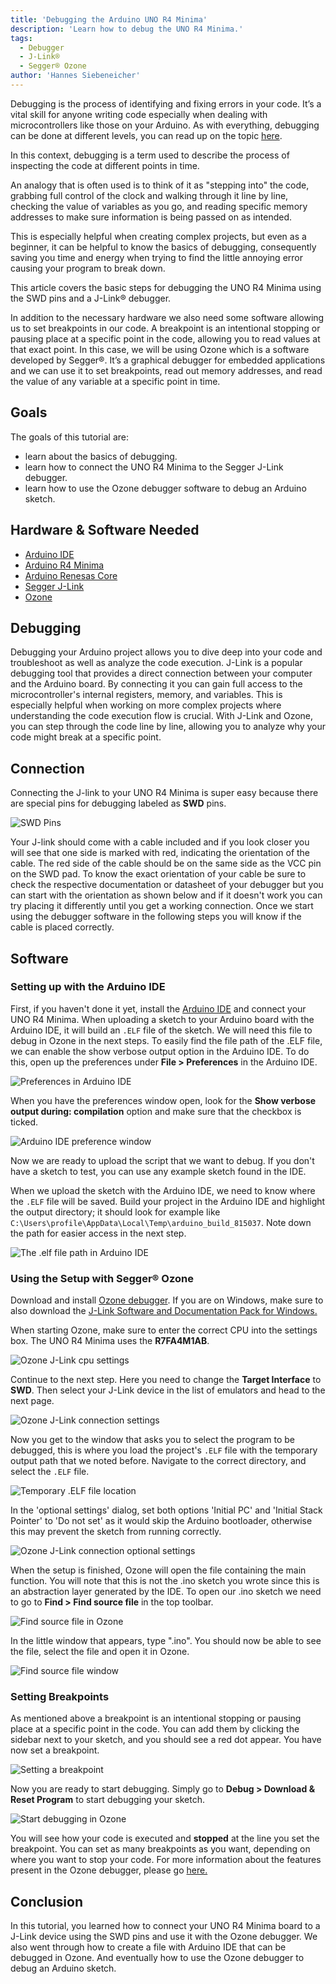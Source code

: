```yaml
---
title: 'Debugging the Arduino UNO R4 Minima'
description: 'Learn how to debug the UNO R4 Minima.'
tags:
  - Debugger
  - J-Link®
  - Segger® Ozone
author: 'Hannes Siebeneicher'
---
```


Debugging is the process of identifying and fixing errors in your code. It’s a vital skill for anyone writing code especially when dealing with microcontrollers like those on your Arduino. As with everything, debugging can be done at different levels, you can read up on the topic [here](/learn/microcontrollers/debugging). 

In this context, debugging is a term used to describe the process of inspecting the code at different points in time.

An analogy that is often used is to think of it as "stepping into" the code, grabbing full control of the clock and walking through it line by line, checking the value of variables as you go, and reading specific memory addresses to make sure information is being passed on as intended. 

This is especially helpful when creating complex projects, but even as a beginner, it can be helpful to know the basics of debugging, consequently saving you time and energy when trying to find the little annoying error causing your program to break down.

This article covers the basic steps for debugging the UNO R4 Minima using the SWD pins and a J-Link® debugger.

In addition to the necessary hardware we also need some software allowing us to set breakpoints in our code. A breakpoint is an intentional stopping or pausing place at a specific point in the code, allowing you to read values at that exact point. In this case, we will be using Ozone which is a software developed by Segger®. It’s a graphical debugger for embedded applications and we can use it to set breakpoints, read out memory addresses, and read the value of any variable at a specific point in time.

## Goals

The goals of this tutorial are:

- learn about the basics of debugging.
- learn how to connect the UNO R4 Minima to the Segger J-Link debugger.
- learn how to use the Ozone debugger software to debug an Arduino sketch.

## Hardware & Software Needed

- [Arduino IDE](https://www.arduino.cc/en/main/software)
- [Arduino R4 Minima](https://store.arduino.cc/uno-r4-minima)
- [Arduino Renesas Core](https://github.com/arduino/ArduinoCore-renesas)
- [Segger J-Link](https://www.segger.com/products/debug-probes/j-link/)
- [Ozone](https://www.segger.com/products/development-tools/ozone-j-link-debugger/)

## Debugging

Debugging your Arduino project allows you to dive deep into your code and troubleshoot as well as analyze the code execution. J-Link is a popular debugging tool that provides a direct connection between your computer and the Arduino board. By connecting it you can gain full access to the microcontroller's internal registers, memory, and variables. This is especially helpful when working on more complex projects where understanding the code execution flow is crucial. With J-Link and Ozone, you can step through the code line by line, allowing you to analyze why your code might break at a specific point.

## Connection

Connecting the J-link to your UNO R4 Minima is super easy because there are special pins for debugging labeled as **SWD** pins.

![SWD Pins](./assets/swd_pins.png)

Your J-link should come with a cable included and if you look closer you will see that one side is marked with red, indicating the orientation of the cable. The red side of the cable should be on the same side as the VCC pin on the SWD pad. To know the exact orientation of your cable be sure to check the respective documentation or datasheet of your debugger but you can start with the orientation as shown below and if it doesn't work you can try placing it differently until you get a working connection. Once we start using the debugger software in the following steps you will know if the cable is placed correctly.

## Software 

### Setting up with the Arduino IDE

First, if you haven't done it yet, install the [Arduino IDE](https://www.arduino.cc/en/software) and connect your UNO R4 Minima. When uploading a sketch to your Arduino board with the Arduino IDE, it will build an `.ELF` file of the sketch. We will need this file to debug in Ozone in the next steps. To easily find the file path of the .ELF file, we can enable the show verbose output option in the Arduino IDE. To do this, open up the preferences under **File > Preferences** in the Arduino IDE.

![Preferences in Arduino IDE](./assets/ide_preferences.png)

When you have the preferences window open, look for the **Show verbose output during: compilation** option and make sure that the checkbox is ticked.

![Arduino IDE preference window](./assets/ide_verbose.png)

Now we are ready to upload the script that we want to debug. If you don't have a sketch to test, you can use any example sketch found in the IDE.

When we upload the sketch with the Arduino IDE, we need to know where the `.ELF` file will be saved. Build your project in the Arduino IDE and highlight the output directory; it should look for example like `C:\Users\profile\AppData\Local\Temp\arduino_build_815037`. Note down the path for easier access in the next step.

![The .elf file path in Arduino IDE](./assets/ide_elf.png)

### Using the Setup with Segger® Ozone

Download and install [Ozone debugger](https://www.segger.com/products/development-tools/ozone-j-link-debugger/). If you are on Windows, make sure to also download the [J-Link Software and Documentation Pack for Windows.](https://www.segger.com/products/debug-probes/j-link/tools/j-link-gdb-server/about-j-link-gdb-server/) 

 When starting Ozone, make sure to enter the correct CPU into the settings box. The UNO R4 Minima uses the **R7FA4M1AB**. 

![Ozone J-Link cpu settings](./assets/ozone_select_core.png)

Continue to the next step. Here you need to change the **Target Interface** to **SWD**. Then select your J-Link device in the list of emulators and head to the next page.

![Ozone J-Link connection settings](./assets/ozone_select_debugger.png)

Now you get to the window that asks you to select the program to be debugged, this is where you load the project's `.ELF` file with the temporary output path that we noted before. Navigate to the correct directory, and select the `.ELF` file.

![Temporary .ELF file location](./assets/ozone_elf_location.png)

In the 'optional settings' dialog, set both options 'Initial PC' and 'Initial Stack Pointer' to 'Do not set' as it would skip the Arduino bootloader, otherwise this may prevent the sketch from running correctly.

![Ozone J-Link connection optional settings](./assets/ozone_optional_settings.png)

When the setup is finished, Ozone will open the file containing the main function. You will note that this is not the .ino sketch you wrote since this is an abstraction layer generated by the IDE. To open our .ino sketch we need to go to **Find > Find source file** in the top toolbar.

![Find source file in Ozone](./assets/ozone_find-tab.png)

In the little window that appears, type ".ino". You should now be able to see the file, select the file and open it in Ozone.

![Find source file window](./assets/ozone_find_window.png)

### Setting Breakpoints

As mentioned above a breakpoint is an intentional stopping or pausing place at a specific point in the code. You can add them by clicking the sidebar next to your sketch, and you should see a red dot appear. You have now set a breakpoint.

![Setting a breakpoint](./assets/breakpoint.png)

Now you are ready to start debugging. Simply go to **Debug > Download & Reset Program** to start debugging your sketch.

![Start debugging in Ozone](./assets/ozone_debug_session.png)

You will see how your code is executed and **stopped** at the line you set the breakpoint. You can set as many breakpoints as you want, depending on where you want to stop your code.  For more information about the features present in the Ozone debugger, please go [here.](https://www.segger.com/products/development-tools/ozone-j-link-debugger/technology/application-debugging/)

## Conclusion

In this tutorial, you learned how to connect your UNO R4 Minima board to a J-Link device using the SWD pins and use it with the Ozone debugger. We also went through how to create a file with Arduino IDE that can be debugged in Ozone. And eventually how to use the Ozone debugger to debug an Arduino sketch.